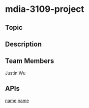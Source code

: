 # mdia-3109-project

## Topic

## Description 

## Team Members 
Justin Wu



## APIs

[name](link)
[name](link)
